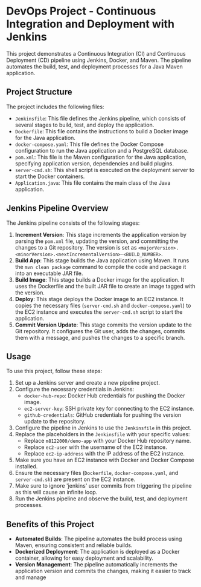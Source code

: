# DevOps Project - Continuous Integration and Deployment with Jenkins

This project demonstrates a Continuous Integration (CI) and Continuous Deployment (CD) pipeline using Jenkins, Docker, and Maven. The pipeline automates the build, test, and deployment processes for a Java Maven application.

## Project Structure

The project includes the following files:

- `Jenkinsfile`: This file defines the Jenkins pipeline, which consists of several stages to build, test, and deploy the application.
- `Dockerfile`: This file contains the instructions to build a Docker image for the Java application.
- `docker-compose.yaml`: This file defines the Docker Compose configuration to run the Java application and a PostgreSQL database.
- `pom.xml`: This file is the Maven configuration for the Java application, specifying application version, dependencies and build plugins.
- `server-cmd.sh`: This shell script is executed on the deployment server to start the Docker containers.
- `Application.java`: This file contains the main class of the Java application.

## Jenkins Pipeline Overview

The Jenkins pipeline consists of the following stages:

1. **Increment Version**: This stage increments the application version by parsing the `pom.xml` file, updating the version, and committing the changes to a Git repository. The version is set as `<majorVersion>.<minorVersion>.<nextIncrementalVersion>-<BUILD_NUMBER>`.
2. **Build App**: This stage builds the Java application using Maven. It runs the `mvn clean package` command to compile the code and package it into an executable JAR file.
3. **Build Image**: This stage builds a Docker image for the application. It uses the Dockerfile and the built JAR file to create an image tagged with the version.
4. **Deploy**: This stage deploys the Docker image to an EC2 instance. It copies the necessary files (`server-cmd.sh` and `docker-compose.yaml`) to the EC2 instance and executes the `server-cmd.sh` script to start the application.
5. **Commit Version Update**: This stage commits the version update to the Git repository. It configures the Git user, adds the changes, commits them with a message, and pushes the changes to a specific branch.

## Usage

To use this project, follow these steps:

1. Set up a Jenkins server and create a new pipeline project.
2. Configure the necessary credentials in Jenkins:
   - `docker-hub-repo`: Docker Hub credentials for pushing the Docker image.
   - `ec2-server-key`: SSH private key for connecting to the EC2 instance.
   - `github-credentials`: GitHub credentials for pushing the version update to the repository.
3. Configure the pipeline in Jenkins to use the `Jenkinsfile` in this project.
4. Replace the placeholders in the `Jenkinsfile` with your specific values:
   - Replace `m8122000/demo-app` with your Docker Hub repository name.
   - Replace `ec2-user` with the username of the EC2 instance.
   - Replace `ec2-ip-address` with the IP address of the EC2 instance.
5. Make sure you have an EC2 instance with Docker and Docker Compose installed.
6. Ensure the necessary files (`Dockerfile`, `docker-compose.yaml`, and `server-cmd.sh`) are present on the EC2 instance.
7. Make sure to ignore 'jenkins' user commits from triggering the pipeline as this will cause an infinite loop.
8. Run the Jenkins pipeline and observe the build, test, and deployment processes.

## Benefits of this Project

- **Automated Builds**: The pipeline automates the build process using Maven, ensuring consistent and reliable builds.
- **Dockerized Deployment**: The application is deployed as a Docker container, allowing for easy deployment and scalability.
- **Version Management**: The pipeline automatically increments the application version and commits the changes, making it easier to track and manage